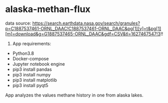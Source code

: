 # alaska-methan-flux

data source: https://search.earthdata.nasa.gov/search/granules?p=C1887537461-ORNL_DAAC!C1887537461-ORNL_DAAC&pg[1][v]=t&pg[1][m]=download&g=G1887537465-ORNL_DAAC&gdf=CSV&tl=1627467547!3!!

1. App requirements:
 - Python3.8
 - Docker-compose
 - Jupyter notebook engine
 - pip3 install pandas
 - pip3 install numpy
 - pip3 install matplotlib
 - pip3 install pyqt5

App analyzes the values methane history in one from alaska lakes. 

 


   
